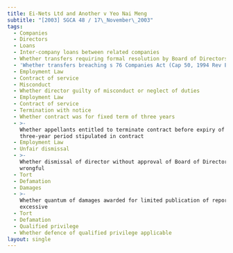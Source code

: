 ```yaml
---
title: Ei-Nets Ltd and Another v Yeo Nai Meng
subtitle: "[2003] SGCA 48 / 17\_November\_2003"
tags:
  - Companies
  - Directors
  - Loans
  - Inter-company loans between related companies
  - Whether transfers requiring formal resolution by Board of Directors
  - 'Whether transfers breaching s 76 Companies Act (Cap 50, 1994 Rev Ed)'
  - Employment Law
  - Contract of service
  - Misconduct
  - Whether director guilty of misconduct or neglect of duties
  - Employment Law
  - Contract of service
  - Termination with notice
  - Whether contract was for fixed term of three years
  - >-
    Whether appellants entitled to terminate contract before expiry of
    three-year period stipulated in contract
  - Employment Law
  - Unfair dismissal
  - >-
    Whether dismissal of director without approval of Board of Directors
    wrongful
  - Tort
  - Defamation
  - Damages
  - >-
    Whether quantum of damages awarded for limited publication of reports
    excessive
  - Tort
  - Defamation
  - Qualified privilege
  - Whether defence of qualified privilege applicable
layout: single
---
```


